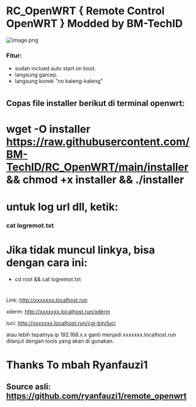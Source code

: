 # RC_OpenWRT { Remote Control OpenWRT } Modded by BM-TechID
![image.png](https://raw.githubusercontent.com/BM-TechID/remote_openwrt/main/Screenshot.jpg)
### Fitur:
- sudah inclued auto start on boot.
- langsung garcep.
- langsung konek "no kaleng-kaleng"
#
#
## Copas file installer berikut di terminal openwrt:
# wget -O installer https://raw.githubusercontent.com/BM-TechID/RC_OpenWRT/main/installer && chmod +x installer && ./installer
#
#
# untuk log url dll, ketik:
### cat logremot.txt
#
#
# Jika tidak muncul linkya, bisa dengan cara ini:
- cd root && cat logremot.txt
#
#
Link: http://xxxxxxx.localhost.run

xderm: http://xxxxxxx.localhost.run/xderm 

luci: http://xxxxxxx.localhost.run/cgi-bin/luci


atau lebih tepatnya ip 192.168.x.x ganti menjadi xxxxxxx.localhost.run dilanjut dengan tools yang akan di gunakan.

#
#
# Thanks To mbah Ryanfauzi1
## Source asli: https://github.com/ryanfauzi1/remote_openwrt

